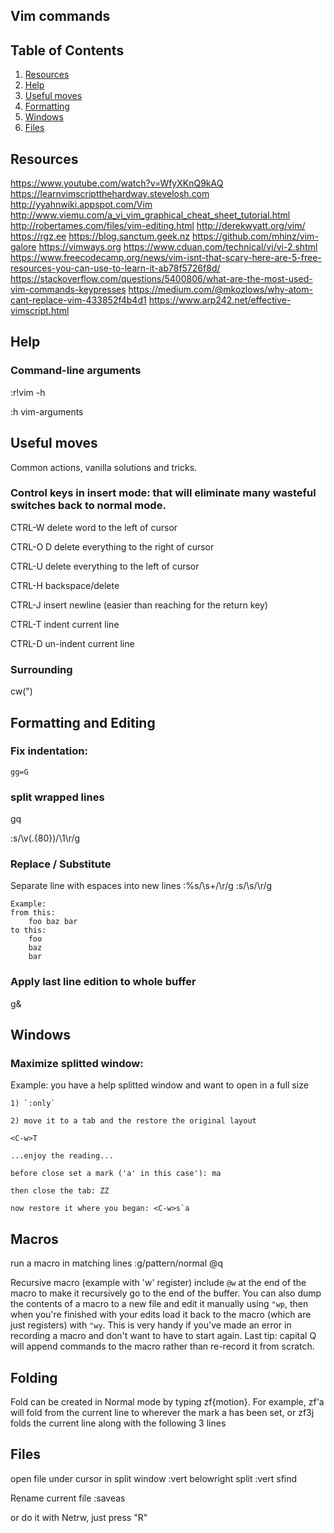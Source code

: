## Vim commands 

## Table of Contents

1. [Resources](#resources)
2. [Help](#help)
3. [Useful moves](#useful-moves)
4. [Formatting](#formatting)
5. [Windows](#windows)
6. [Files](#files)

## Resources

https://www.youtube.com/watch?v=WfyXKnQ9kAQ
https://learnvimscriptthehardway.stevelosh.com
http://yyahnwiki.appspot.com/Vim
http://www.viemu.com/a_vi_vim_graphical_cheat_sheet_tutorial.html
http://robertames.com/files/vim-editing.html
http://derekwyatt.org/vim/
https://rgz.ee
https://blog.sanctum.geek.nz
https://github.com/mhinz/vim-galore
https://vimways.org
https://www.cduan.com/technical/vi/vi-2.shtml
https://www.freecodecamp.org/news/vim-isnt-that-scary-here-are-5-free-resources-you-can-use-to-learn-it-ab78f5726f8d/
https://stackoverflow.com/questions/5400806/what-are-the-most-used-vim-commands-keypresses 
https://medium.com/@mkozlows/why-atom-cant-replace-vim-433852f4b4d1
https://www.arp242.net/effective-vimscript.html

## Help
### Command-line arguments
:r!vim -h

:h vim-arguments

## Useful moves
Common actions, vanilla solutions and tricks.


### Control keys in insert mode: that will eliminate many wasteful switches back to normal mode.
CTRL-W    delete word to the left of cursor

CTRL-O D  delete everything to the right of cursor

CTRL-U    delete everything to the left of cursor

CTRL-H    backspace/delete

CTRL-J    insert newline (easier than reaching for the return key)

CTRL-T    indent current line

CTRL-D    un-indent current line








### Surrounding
cw(<C-r><C-o>")<ESC>




## Formatting and Editing

### Fix indentation:
`gg=G`


### split wrapped lines
gq

:s/\v(.{80})/\1\r/g






### Replace / Substitute

Separate line with espaces into new lines 
:%s/\s\+/\r/g
:s/\s/\r/g
```
Example:
from this:
	foo baz bar
to this:
	foo
	baz
	bar
```

### Apply last line edition to whole buffer
g&



## Windows

### Maximize splitted window:

Example: you have a help splitted window and want to open in a full size

	1) `:only`

	2) move it to a tab and the restore the original layout

	<C-w>T

	...enjoy the reading...

	before close set a mark ('a' in this case'): ma

	then close the tab: ZZ

	now restore it where you began: <C-w>s`a







## Macros

run a macro in matching lines
:g/pattern/normal @q


Recursive macro (example with 'w' register)
 include `@w` at the end of the macro to make it recursively go to the end of the buffer. You can also dump the contents of a macro to a new file and edit it manually using `"wp`, then when you're finished with your edits load it back to the macro (which are just registers) with `"wy`. This is very handy if you've made an error in recording a macro and don't want to have to start again. Last tip: capital Q will append commands to the macro rather than re-record it from scratch.











## Folding

Fold can be created in Normal mode by typing zf{motion}. For example, zf'a will fold from the current line to wherever the mark a has been set, or zf3j folds the current line along with the following 3 lines




## Files

open file under cursor in split window
:vert belowright split <cfile>
:vert sfind <cfile>


Rename current file
:saveas

or do it with Netrw, just press "R"





